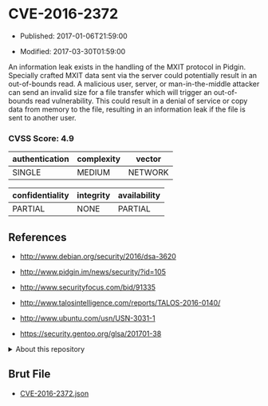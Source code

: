 # CVE-2016-2372

- Published: 2017-01-06T21:59:00

- Modified: 2017-03-30T01:59:00

An information leak exists in the handling of the MXIT protocol in Pidgin. Specially crafted MXIT data sent via the server could potentially result in an out-of-bounds read. A malicious user, server, or man-in-the-middle attacker can send an invalid size for a file transfer which will trigger an out-of-bounds read vulnerability. This could result in a denial of service or copy data from memory to the file, resulting in an information leak if the file is sent to another user.

### CVSS Score: **4.9**

| authentication | complexity | vector |
| --- | --- | --- |
| SINGLE | MEDIUM | NETWORK |

| confidentiality | integrity | availability |
| --- | --- | --- |
| PARTIAL | NONE | PARTIAL |

## References

* http://www.debian.org/security/2016/dsa-3620

* http://www.pidgin.im/news/security/?id=105

* http://www.securityfocus.com/bid/91335

* http://www.talosintelligence.com/reports/TALOS-2016-0140/

* http://www.ubuntu.com/usn/USN-3031-1

* https://security.gentoo.org/glsa/201701-38

<details>
<summary>About this repository</summary> 

  This repository is part of the project [Live Hack CVE](https://github.com/Live-Hack-CVE). Main website can be found [www.live-hack.org](https://www.live-hack.org) 
  
  Made by [Sn0wAlice](https://github.com/Sn0wAlice) for the people that care about security and need to have a feed of the latest CVEs. Hope you enjoy it, don't forget to star the repo and follow me on [Twitter](https://twitter.com/Sn0wAlice) and [Github](https://github.com/Sn0wAlice). And that is my [personnal website](https://www.alice-snow.me/)

  - [Home Page](https://github.com/Live-Hack-CVE)
  - [Framework](https://github.com/Live-Hack-CVE/cve-framework)
  - [CVE database](https://github.com/Live-Hack-CVE/full_database)
  - [Changelog](https://github.com/Live-Hack-CVE/Changelog)
</details>

## Brut File

* [CVE-2016-2372.json](https://raw.githubusercontent.com/Live-Hack-CVE/full_database/main/cves/2016/CVE-2016-2372.json)

